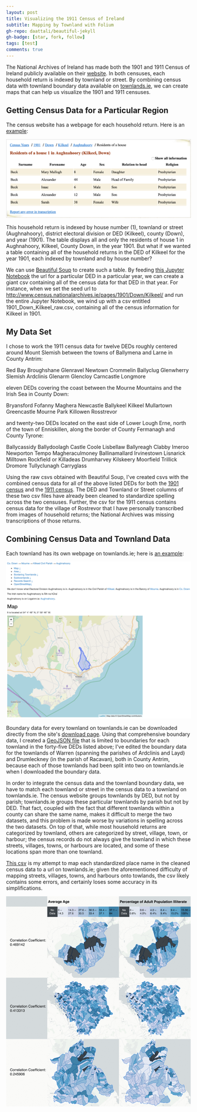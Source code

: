 ```yaml
---
layout: post
title: Visualizing the 1911 Census of Ireland
subtitle: Mapping by Townland with Folium
gh-repo: daattali/beautiful-jekyll
gh-badge: [star, fork, follow]
tags: [test]
comments: true
---
```


The National Archives of Ireland has made both the 1901 and 1911 Census of Ireland publicly available on their [website](http://www.census.nationalarchives.ie/).  In both censuses, each household return is indexed by townland or street.  By combining census data with townland boundary data available on [townlands.ie](https://www.townlands.ie/), we can create maps that can help us visualize the 1901 and 1911 censuses.

## Getting Census Data for a Particular Region

The census website has a webpage for each household return.  Here is an [example](http://www.census.nationalarchives.ie/pages/1901/Down/Kilkeel/Aughnahoory/1234778/):

![alt text](Household_Return.png "Household Return")

This household return is indexed by house number (1), townland or street (Aughnahoory), district electoral division or DED (Kilkeel), county (Down), and year (1901).  The table displays all and only the residents of house 1 in Aughnahoory, Kilkeel, County Down, in the year 1901.  But what if we wanted a table containing all of the household returns in the DED of Kilkeel for the year 1901, each indexed by townland and by house number?

We can use [Beautiful Soup](https://www.crummy.com/software/BeautifulSoup/bs4/doc/) to create such a table.  By feeding [this Jupyter Notebook](https://github.com/nrvanwyck/DS-Unit-1-Sprint-5-Data-Storytelling-Blog-Post/blob/master/Web-Scraping%201901%20and%201911%20Census%20of%20Ireland%20by%20DED.ipynb) the url for a particular DED in a particular year, we can create a giant csv containing all of the census data for that DED in that year.  For instance, when we set the seed url to http://www.census.nationalarchives.ie/pages/1901/Down/Kilkeel/ and run the entire Jupyter Notebook, we wind up with a csv entitled 1901_Down_Kilkeel_raw.csv, containing all of the census information for Kilkeel in 1901.

## My Data Set

I chose to work the 1911 census data for twelve DEDs roughly centered around Mount Slemish between the towns of Ballymena and Larne in County Antrim:

Red Bay
Broughshane
Glenravel
Newtown Crommelin
Ballyclug
Glenwherry
Slemish
Ardclinis
Glenarm
Glencloy
Carncastle
Longmore

eleven DEDs covering the coast between the Mourne Mountains and the Irish Sea in County Down:

Bryansford
Fofanny
Maghera
Newcastle
Ballykeel
Kilkeel
Mullartown
Greencastle
Mourne Park
Killowen
Rosstrevor

and twenty-two DEDs located on the east side of Lower Lough Erne, north of the town of Enniskillen, along the border of County Fermanagh and County Tyrone:

Ballycassidy
Ballydoolagh
Castle Coole
Lisbellaw
Ballyreagh
Clabby
Imeroo
Newporton
Tempo
Magheraculmoney
Ballinamallard
Irvinestown
Lisnarick
Milltown
Rockfield or Killadeas
Drumharvey
Kilskeery
Moorfield
Trillick
Dromore
Tullyclunagh
Carryglass

Using the raw csvs obtained with Beautiful Soup, I've created csvs with the combined census data for all of the above listed DEDs for both the [1901 census](https://github.com/nrvanwyck/DS-Unit-1-Sprint-5-Data-Storytelling-Blog-Post/blob/master/census_1901_combined.csv) and the [1911 census](https://github.com/nrvanwyck/DS-Unit-1-Sprint-5-Data-Storytelling-Blog-Post/blob/master/census_1911_combined.csv).  The DED and Townland or Street columns of these two csv files have already been cleaned to standardize spelling across the two censuses.  Further, the csv for the 1911 census contains census data for the village of Rostrevor that I have personally transcribed from images of household returns; the National Archives was missing transcriptions of those returns.

## Combining Census Data and Townland Data

Each townland has its own webpage on townlands.ie; here is [an example](https://www.townlands.ie/down/mourne/kilkeel/aughnahoory/):

![alt text](Townland_Example.png "Townland Example")

Boundary data for every townland on townlands.ie can be downloaded directly from the site's [download page](https://www.townlands.ie/page/download/).  Using that comprehensive boundary data, I created a [GeoJSON file](https://github.com/nrvanwyck/DS-Unit-1-Sprint-5-Data-Storytelling-Blog-Post/blob/master/townland_boundaries_from_townlands_ie.geojson) that is limited to boundaries for each townland in the forty-five DEDs listed above; I've edited the boundary data for the townlands of Warren (spanning the parishes of Ardclinis and Layd) and Drumleckney (in the parish of Racavan), both in County Antrim, because each of those townlands had been split into two on townlands.ie when I downloaded the boundary data.

In order to integrate the census data and the townland boundary data, we have to match each townland or street in the census data to a townland on townlands.ie.  The census website groups townlands by DED, but not by parish; townlands.ie groups these particular townlands by parish but not by DED.  That fact, coupled with the fact that different townlands within a county can share the same name, makes it difficult to merge the two datasets, and this problem is made worse by variations in spelling across the two datasets.  On top of that, while most household returns are categorized by townland, others are categorized by street, village, town, or harbour; the census records do not always give the townland in which these streets, villages, towns, or harbours are located, and some of these locations span more than one townland.

[This csv](https://github.com/nrvanwyck/DS-Unit-1-Sprint-5-Data-Storytelling-Blog-Post/blob/master/townland_or_street_to_townlands_ie_urls.csv) is my attempt to map each standardized place name in the cleaned census data to a url on townlands.ie; given the aforementioned difficulty of mapping streets, villages, towns, and harbours onto towlands, the csv likely contains some errors, and certainly loses some accuracy in its simplifications.










![alt text](Northern_Ireland_1911_Percentage_of_Adult_Illiteracy_gif.gif "Percentage of Adult Illiteracy gif")





